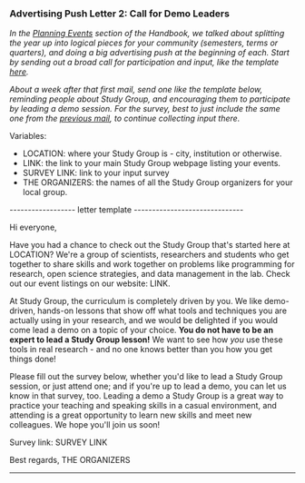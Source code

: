 ### Advertising Push Letter 2: Call for Demo Leaders

*In the [Planning Events](http://mozillascience.github.io/studyGroupHandbook/running.html#planning) section of the Handbook, we talked about splitting the year up into logical pieces for your community (semesters, terms or quarters), and doing a big advertising push at the beginning of each. Start by sending out a broad call for participation and input, like the template [here]().*

*About a week after that first mail, send one like the template below, reminding people about Study Group, and encouraging them to participate by leading a demo session. For the survey, best to just include the same one from the [previous mail](https://github.com/mozillascience/studyGroupHandbook/blob/gh-pages/templates/startOfTermLetter1.md), to continue collecting input there.*

Variables:

 - LOCATION: where your Study Group is - city, institution or otherwise.
 - LINK: the link to your main Study Group webpage listing your events.
 - SURVEY LINK: link to your input survey
 - THE ORGANIZERS: the names of all the Study Group organizers for your local group.

------------------ letter template ------------------------------

Hi everyone,

Have you had a chance to check out the Study Group that's started here at LOCATION? We're a group of scientists, researchers and students who get together to share skills and work together on problems like programming for research, open science strategies, and data management in the lab. Check out our event listings on our website: LINK.

At Study Group, the curriculum is completely driven by you. We like demo-driven, hands-on lessons that show off what tools and techniques you are actually using in your research, and we would be delighted if you would come lead a demo on a topic of your choice. **You do not have to be an expert to lead a Study Group lesson!** We want to see how *you* use these tools in real research - and no one knows better than you how you get things done!

Please fill out the survey below, whether you'd like to lead a Study Group session, or just attend one; and if you're up to lead a demo, you can let us know in that survey, too. Leading a demo a Study Group is a great way to practice your teaching and speaking skills in a casual environment, and attending is a great opportunity to learn new skills and meet new colleagues. We hope you'll join us soon!

Survey link: SURVEY LINK

Best regards,
THE ORGANIZERS

-------------------------------------------------------------------
